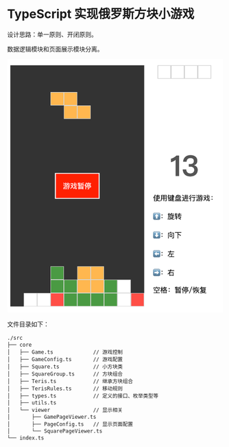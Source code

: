 # TypeScript 实现俄罗斯方块小游戏

设计思路：单一原则、开闭原则。

数据逻辑模块和页面展示模块分离。

![](assets/img/demo.png)

文件目录如下：
```
./src
├── core
│   ├── Game.ts             // 游戏控制
│   ├── GameConfig.ts       // 游戏配置
│   ├── Square.ts           // 小方块类
│   ├── SquareGroup.ts      // 方块组合 
│   ├── Teris.ts            // 继承方块组合
│   ├── TerisRules.ts       // 移动规则
│   ├── types.ts            // 定义的接口、枚举类型等
│   ├── utils.ts
│   └── viewer              // 显示相关
│       ├── GamePageViewer.ts
│       ├── PageConfig.ts   // 显示页面配置
│       └── SquarePageViewer.ts
└── index.ts
```